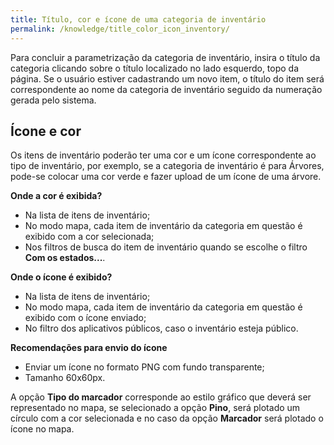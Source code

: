 ```yaml
---
title: Título, cor e ícone de uma categoria de inventário
permalink: /knowledge/title_color_icon_inventory/
---
```


Para concluir a parametrização da categoria de inventário, insira o título da categoria clicando sobre o título localizado no lado esquerdo, topo da página. Se o usuário estiver cadastrando um novo item, o título do item será correspondente ao nome da categoria de inventário seguido da numeração gerada pelo sistema.

## Ícone e cor
Os itens de inventário poderão ter uma cor e um ícone correspondente ao tipo de inventário, por exemplo, se a categoria de inventário é para Árvores, pode-se colocar uma cor verde e fazer upload de um ícone de uma árvore.

**Onde a cor é exibida?**
* Na lista de itens de inventário;
* No modo mapa, cada item de inventário da categoria em questão é exibido com a cor selecionada;
* Nos filtros de busca do item de inventário quando se escolhe o filtro **Com os estados...**.

**Onde o ícone é exibido?**
* Na lista de itens de inventário;
* No modo mapa, cada item de inventário da categoria em questão é exibido com o ícone enviado;
* No filtro dos aplicativos públicos, caso o inventário esteja público.

**Recomendações para envio do ícone**
* Enviar um ícone no formato PNG com fundo transparente;
* Tamanho 60x60px.

A opção **Tipo do marcador** corresponde ao estilo gráfico que deverá ser representado no mapa, se selecionado a opção **Pino**, será plotado um círculo com a cor selecionada e no caso da opção **Marcador** será plotado o ícone no mapa.
